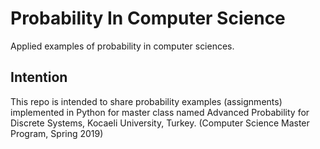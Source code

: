 # Probability In Computer Science
Applied examples of probability in computer sciences.

## Intention

This repo is intended to share probability examples (assignments) implemented in Python for master class named Advanced Probability for Discrete Systems, Kocaeli University, Turkey. (Computer Science Master Program, Spring 2019)
